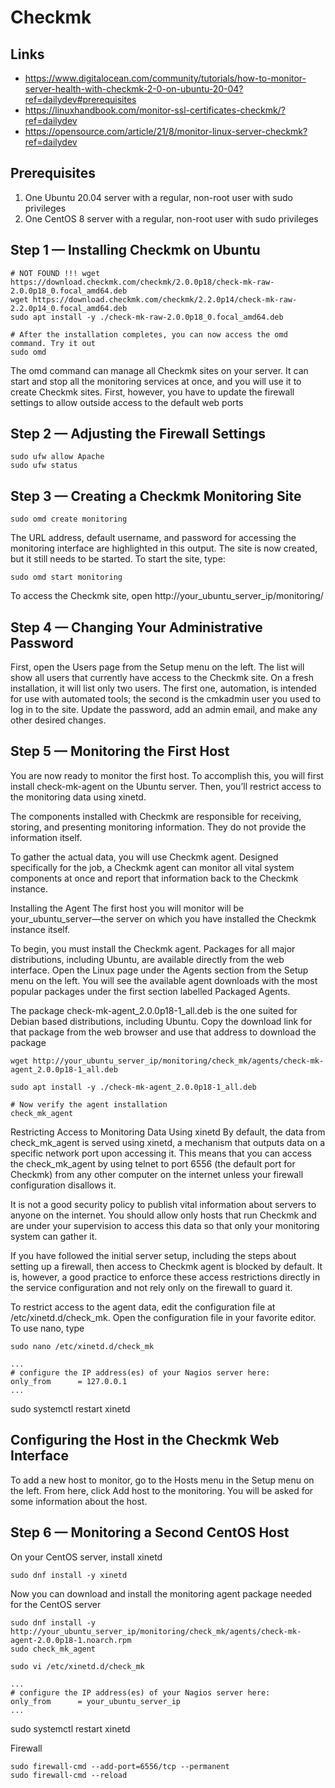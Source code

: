 # Checkmk

## Links

- https://www.digitalocean.com/community/tutorials/how-to-monitor-server-health-with-checkmk-2-0-on-ubuntu-20-04?ref=dailydev#prerequisites
- https://linuxhandbook.com/monitor-ssl-certificates-checkmk/?ref=dailydev
- https://opensource.com/article/21/8/monitor-linux-server-checkmk?ref=dailydev

## Prerequisites

1. One Ubuntu 20.04 server with a regular, non-root user with sudo privileges
2. One CentOS 8 server with a regular, non-root user with sudo privileges

## Step 1 — Installing Checkmk on Ubuntu

```
# NOT FOUND !!! wget https://download.checkmk.com/checkmk/2.0.0p18/check-mk-raw-2.0.0p18_0.focal_amd64.deb
wget https://download.checkmk.com/checkmk/2.2.0p14/check-mk-raw-2.2.0p14_0.focal_amd64.deb
sudo apt install -y ./check-mk-raw-2.0.0p18_0.focal_amd64.deb

# After the installation completes, you can now access the omd command. Try it out
sudo omd

```

The omd command can manage all Checkmk sites on your server. It can start and stop all the monitoring services at once, and you will use it to create Checkmk sites. First, however, you have to update the firewall settings to allow outside access to the default web ports


## Step 2 — Adjusting the Firewall Settings

```
sudo ufw allow Apache
sudo ufw status

```


## Step 3 — Creating a Checkmk Monitoring Site

```
sudo omd create monitoring
```

The URL address, default username, and password for accessing the monitoring interface are highlighted in this output. The site is now created, but it still needs to be started. To start the site, type:
```
sudo omd start monitoring
```


To access the Checkmk site, open http://your_ubuntu_server_ip/monitoring/

## Step 4 — Changing Your Administrative Password


First, open the Users page from the Setup menu on the left. The list will show all users that currently have access to the Checkmk site. On a fresh installation, it will list only two users. The first one, automation, is intended for use with automated tools; the second is the cmkadmin user you used to log in to the site.
Update the password, add an admin email, and make any other desired changes.



## Step 5 — Monitoring the First Host

You are now ready to monitor the first host. To accomplish this, you will first install check-mk-agent on the Ubuntu server. Then, you’ll restrict access to the monitoring data using xinetd.

The components installed with Checkmk are responsible for receiving, storing, and presenting monitoring information. They do not provide the information itself.

To gather the actual data, you will use Checkmk agent. Designed specifically for the job, a Checkmk agent can monitor all vital system components at once and report that information back to the Checkmk instance.

Installing the Agent
The first host you will monitor will be your_ubuntu_server—the server on which you have installed the Checkmk instance itself.

To begin, you must install the Checkmk agent. Packages for all major distributions, including Ubuntu, are available directly from the web interface. Open the Linux page under the Agents section from the Setup menu on the left. You will see the available agent downloads with the most popular packages under the first section labelled Packaged Agents.


The package check-mk-agent_2.0.0p18-1_all.deb is the one suited for Debian based distributions, including Ubuntu. Copy the download link for that package from the web browser and use that address to download the package

```
wget http://your_ubuntu_server_ip/monitoring/check_mk/agents/check-mk-agent_2.0.0p18-1_all.deb

sudo apt install -y ./check-mk-agent_2.0.0p18-1_all.deb

# Now verify the agent installation
check_mk_agent
```



Restricting Access to Monitoring Data Using xinetd
By default, the data from check_mk_agent is served using xinetd, a mechanism that outputs data on a specific network port upon accessing it. This means that you can access the check_mk_agent by using telnet to port 6556 (the default port for Checkmk) from any other computer on the internet unless your firewall configuration disallows it.

It is not a good security policy to publish vital information about servers to anyone on the internet. You should allow only hosts that run Checkmk and are under your supervision to access this data so that only your monitoring system can gather it.

If you have followed the initial server setup, including the steps about setting up a firewall, then access to Checkmk agent is blocked by default. It is, however, a good practice to enforce these access restrictions directly in the service configuration and not rely only on the firewall to guard it.

To restrict access to the agent data, edit the configuration file at /etc/xinetd.d/check_mk. Open the configuration file in your favorite editor. To use nano, type

```
sudo nano /etc/xinetd.d/check_mk

...
# configure the IP address(es) of your Nagios server here:
only_from      = 127.0.0.1
...
```
sudo systemctl restart xinetd


## Configuring the Host in the Checkmk Web Interface

To add a new host to monitor, go to the Hosts menu in the Setup menu on the left. From here, click Add host to the monitoring. You will be asked for some information about the host.



## Step 6 — Monitoring a Second CentOS Host

On your CentOS server, install xinetd

```
sudo dnf install -y xinetd
```

Now you can download and install the monitoring agent package needed for the CentOS server
```
sudo dnf install -y http://your_ubuntu_server_ip/monitoring/check_mk/agents/check-mk-agent-2.0.0p18-1.noarch.rpm
sudo check_mk_agent
```

```
sudo vi /etc/xinetd.d/check_mk

...
# configure the IP address(es) of your Nagios server here:
only_from      = your_ubuntu_server_ip
...
```
sudo systemctl restart xinetd

Firewall
```
sudo firewall-cmd --add-port=6556/tcp --permanent
sudo firewall-cmd --reload
```




